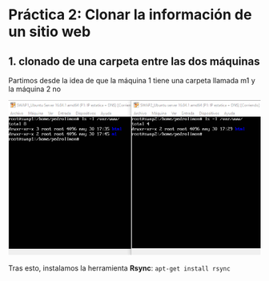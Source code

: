 
# Práctica 2: Clonar la información de un sitio web

## 1. clonado de una carpeta entre las dos máquinas

Partimos desde la idea de que la máquina 1 tiene una carpeta llamada m1 y la máquina 2 no

![img](https://github.com/pedrolimon/SWAP1617/blob/master/Practica2/archivos.png)

Tras esto, instalamos la herramienta **Rsync**: `apt-get install rsync`
